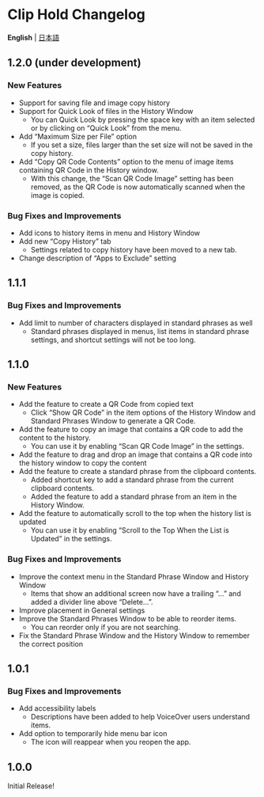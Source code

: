 # Clip Hold Changelog
**English** | [日本語](docs/CHANGELOG-ja.md)

## 1.2.0 (under development)
### New Features
- Support for saving file and image copy history
- Support for Quick Look of files in the History Window
  - You can Quick Look by pressing the space key with an item selected or by clicking on “Quick Look” from the menu.
- Add “Maximum Size per File” option
  - If you set a size, files larger than the set size will not be saved in the copy history.
- Add “Copy QR Code Contents” option to the menu of image items containing QR Code in the History window.
  - With this change, the “Scan QR Code Image” setting has been removed, as the QR Code is now automatically scanned when the image is copied.

### Bug Fixes and Improvements
- Add icons to history items in menu and History Window
- Add new “Copy History” tab
  - Settings related to copy history have been moved to a new tab.
- Change description of “Apps to Exclude” setting

## 1.1.1
### Bug Fixes and Improvements
- Add limit to number of characters displayed in standard phrases as well
  - Standard phrases displayed in menus, list items in standard phrase settings, and shortcut settings will not be too long.

## 1.1.0
### New Features
- Add the feature to create a QR Code from copied text
  - Click “Show QR Code” in the item options of the History Window and Standard Phrases Window to generate a QR Code.
- Add the feature to copy an image that contains a QR code to add the content to the history.
  - You can use it by enabling “Scan QR Code Image” in the settings.
- Add the feature to drag and drop an image that contains a QR code into the history window to copy the content
- Add the feature to create a standard phrase from the clipboard contents.
  - Added shortcut key to add a standard phrase from the current clipboard contents.
  - Added the feature to add a standard phrase from an item in the History Window.
- Add the feature to automatically scroll to the top when the history list is updated
  - You can use it by enabling “Scroll to the Top When the List is Updated” in the settings.

### Bug Fixes and Improvements
- Improve the context menu in the Standard Phrase Window and History Window
  - Items that show an additional screen now have a trailing “...” and added a divider line above “Delete...”.
- Improve placement in General settings
- Improve the Standard Phrases Window to be able to reorder items.
  - You can reorder only if you are not searching.
- Fix the Standard Phrase Window and the History Window to remember the correct position

## 1.0.1
### Bug Fixes and Improvements
- Add accessibility labels
  - Descriptions have been added to help VoiceOver users understand items.
- Add option to temporarily hide menu bar icon
  - The icon will reappear when you reopen the app.

## 1.0.0
Initial Release!